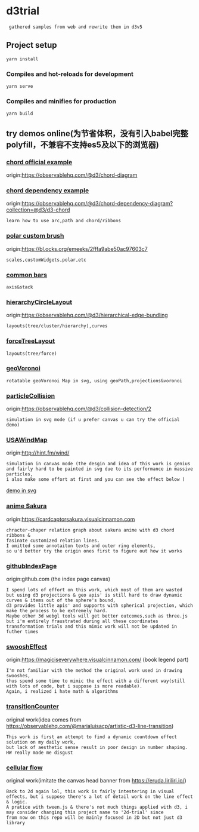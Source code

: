 # d3trial
```
 gathered samples from web and rewrite them in d3v5
```
## Project setup
```
yarn install
```

### Compiles and hot-reloads for development
```
yarn serve
```

### Compiles and minifies for production
```
yarn build
```
## try demos online(为节省体积，没有引入babel完整polyfill，不兼容不支持es5及以下的浏览器)

### [chord official example](https://elineeen.github.io/d3Trial/#/chord1)
origin:https://observablehq.com/@d3/chord-diagram

### [chord dependency example](https://elineeen.github.io/d3Trial/#/chord2)
origin:https://observablehq.com/@d3/chord-dependency-diagram?collection=@d3/d3-chord
```
learn how to use arc,path and chord/ribbons
```
### [polar custom brush](https://elineeen.github.io/d3Trial/#/customBrush)
   origin:https://bl.ocks.org/emeeks/2fffa9abe50ac97603c7
   ```
   scales,customWidgets,polar,etc
   ```
### [common bars](https://elineeen.github.io/d3Trial/#/barchart)
```
axis&stack
```

### [hierarchyCircleLayout](https://elineeen.github.io/d3Trial/#/layout1)
origin:https://observablehq.com/@d3/hierarchical-edge-bundling
```
layouts(tree/cluster/hierarchy),curves
```
### [forceTreeLayout](https://elineeen.github.io/d3Trial/#/layout2)
```
layouts(tree/force)
```
### [geoVoronoi](https://elineeen.github.io/d3Trial/#/geoVoronoi)
```
rotatable geoVoronoi Map in svg, using geoPath,projections&voronoi
```

### [particleCollision](https://elineeen.github.io/d3Trial/#/collision)
origin:https://observablehq.com/@d3/collision-detection/2
```
simulation in svg mode (if u prefer canvas u can try the official demo)
```

### [USAWindMap](https://elineeen.github.io/d3Trial/#/windCanvas)
origin:http://hint.fm/wind/
```
simulation in canvas mode (the desgin and idea of this work is genius
and fairly hard to be painted in svg due to its performance in massive particles,
i also make some effort at first and you can see the effect below )
```
[demo in svg](https://elineeen.github.io/d3Trial/#/windSVG)

### [anime Sakura](https://elineeen.github.io/d3Trial/#/compositeSakura)
origin:https://cardcaptorsakura.visualcinnamon.com
```
chracter-chaper relation graph about sakura anime with d3 chord ribbons &
fasinate customized relation lines.
I omitted some annotaiton texts and outer ring elements,
so u'd better try the origin ones first to figure out how it works
```

### [githubIndexPage](https://elineeen.github.io/d3Trial/#/gitIndex)
origin:github.com (the index page canvas)
```
I spend lots of effort on this work, which most of them are wasted 
but using d3 projections & geo apis' is still hard to draw dynamic curves & items out of the sphere's bound,
d3 provides little apis' and supports with spherical projection, which make the process to be extremely hard. 
Maybe other 3d webgl tools will get better outcomes,such as three.js
but i'm entirely fraustrated during all these coordinates transformation trials and this mimic work will not be updated in futher times 
```

### [swooshEffect](https://elineeen.github.io/d3Trial/#/swooshDemo)
origin:https://magiciseverywhere.visualcinnamon.com/ (book legend part)
```
I'm not familiar with the method the original work used in drawing swooshes,
thus spend some time to mimic the effect with a different way(still with lots of code, but i suppose is more readable).
Again, i realized i hate math & algorithms
```

### [transitionCounter](https://elineeen.github.io/d3Trial/#/transitionCounter)
original work(idea comes from https://observablehq.com/@marialuisacp/artistic-d3-line-transition)
```
This work is first an attempt to find a dynamic countdown effect solution on my daily work,
but lack of aesthetic sense result in poor design in number shaping.
HW really made me disgust
```

### [cellular flow](https://elineeen.github.io/d3Trial/#/cellularEffect)
original work(imitate the canvas head banner from https://eruda.liriliri.io/)
```
Back to 2d again lol, this work is fairly intestering in visual effects, but i suppose there's a lot of detail work on the line effect
& logic.
A pratice with tween.js & there's not much things applied with d3, i may consider changing this project name to '2d-trial' since 
from now on this repo will be mainly focused in 2D but not just d3 library  
```